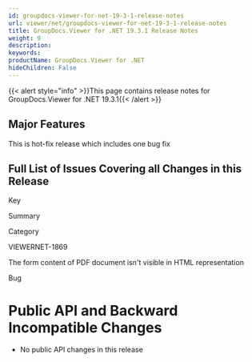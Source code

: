 ```yaml
---
id: groupdocs-viewer-for-net-19-3-1-release-notes
url: viewer/net/groupdocs-viewer-for-net-19-3-1-release-notes
title: GroupDocs.Viewer for .NET 19.3.1 Release Notes
weight: 9
description: 
keywords: 
productName: GroupDocs.Viewer for .NET
hideChildren: False
---
```

{{< alert style="info" >}}This page contains release notes for GroupDocs.Viewer for .NET 19.3.1{{< /alert >}}

## Major Features

This is hot-fix release which includes one bug fix

## Full List of Issues Covering all Changes in this Release

Key

Summary

Category

VIEWERNET-1869

The form content of PDF document isn't visible in HTML representation

Bug

# Public API and Backward Incompatible Changes

*   No public API changes in this release
